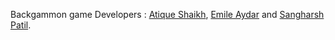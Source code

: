 Backgammon game
Developers : [Atique Shaikh](https://github.com/YooZiiX), 
[Emile Aydar](https://github.com/xXMagIkZzR4mBOXx) and [Sangharsh Patil](https://github.com/xXMagIkZzR4mBOXx).
